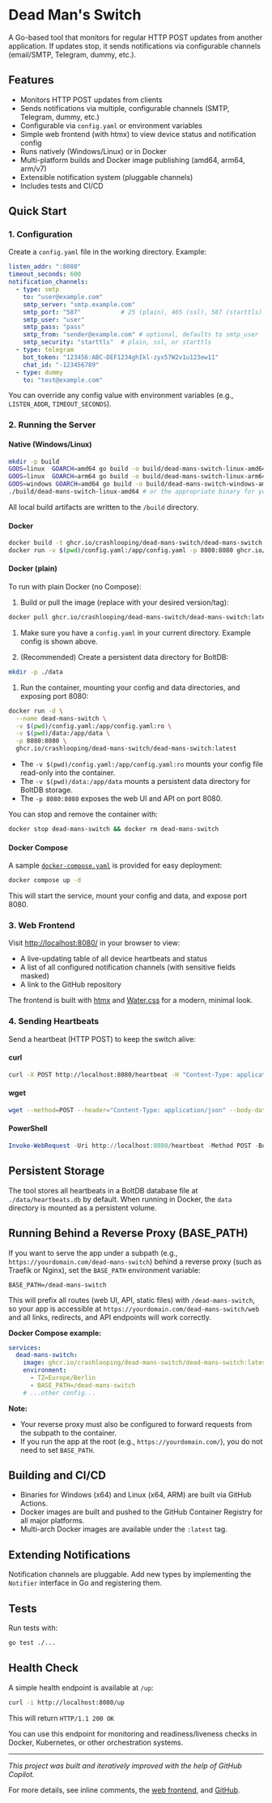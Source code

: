 # Dead Man's Switch

A Go-based tool that monitors for regular HTTP POST updates from another application. If updates stop, it sends notifications via configurable channels (email/SMTP, Telegram, dummy, etc.).

## Features

- Monitors HTTP POST updates from clients
- Sends notifications via multiple, configurable channels (SMTP, Telegram, dummy, etc.)
- Configurable via `config.yaml` or environment variables
- Simple web frontend (with htmx) to view device status and notification config
- Runs natively (Windows/Linux) or in Docker
- Multi-platform builds and Docker image publishing (amd64, arm64, arm/v7)
- Extensible notification system (pluggable channels)
- Includes tests and CI/CD

## Quick Start

### 1. Configuration

Create a `config.yaml` file in the working directory. Example:

```yaml
listen_addr: ":8080"
timeout_seconds: 600
notification_channels:
  - type: smtp
    to: "user@example.com"
    smtp_server: "smtp.example.com"
    smtp_port: "587"           # 25 (plain), 465 (ssl), 587 (starttls)
    smtp_user: "user"
    smtp_pass: "pass"
    smtp_from: "sender@example.com" # optional, defaults to smtp_user
    smtp_security: "starttls"  # plain, ssl, or starttls
  - type: telegram
    bot_token: "123456:ABC-DEF1234ghIkl-zyx57W2v1u123ew11"
    chat_id: "-123456789"
  - type: dummy
    to: "test@example.com"
```

You can override any config value with environment variables (e.g., `LISTEN_ADDR`, `TIMEOUT_SECONDS`).

### 2. Running the Server

#### Native (Windows/Linux)

```sh
mkdir -p build
GOOS=linux  GOARCH=amd64 go build -o build/dead-mans-switch-linux-amd64 .
GOOS=linux  GOARCH=arm64 go build -o build/dead-mans-switch-linux-arm64 .
GOOS=windows GOARCH=amd64 go build -o build/dead-mans-switch-windows-amd64.exe .
./build/dead-mans-switch-linux-amd64 # or the appropriate binary for your OS
```

All local build artifacts are written to the `/build` directory.

#### Docker

```sh
docker build -t ghcr.io/crashlooping/dead-mans-switch/dead-mans-switch:latest .
docker run -v $(pwd)/config.yaml:/app/config.yaml -p 8080:8080 ghcr.io/crashlooping/dead-mans-switch/dead-mans-switch:latest
```

#### Docker (plain)

To run with plain Docker (no Compose):

1. Build or pull the image (replace with your desired version/tag):

```sh
docker pull ghcr.io/crashlooping/dead-mans-switch/dead-mans-switch:latest
```

1. Make sure you have a `config.yaml` in your current directory. Example config is shown above.

1. (Recommended) Create a persistent data directory for BoltDB:

```sh
mkdir -p ./data
```

1. Run the container, mounting your config and data directories, and exposing port 8080:

```sh
docker run -d \
  --name dead-mans-switch \
  -v $(pwd)/config.yaml:/app/config.yaml:ro \
  -v $(pwd)/data:/app/data \
  -p 8080:8080 \
  ghcr.io/crashlooping/dead-mans-switch/dead-mans-switch:latest
```

- The `-v $(pwd)/config.yaml:/app/config.yaml:ro` mounts your config file read-only into the container.
- The `-v $(pwd)/data:/app/data` mounts a persistent data directory for BoltDB storage.
- The `-p 8080:8080` exposes the web UI and API on port 8080.

You can stop and remove the container with:

```sh
docker stop dead-mans-switch && docker rm dead-mans-switch
```

#### Docker Compose

A sample [`docker-compose.yaml`](docker-compose.yaml) is provided for easy deployment:

```sh
docker compose up -d
```

This will start the service, mount your config and data, and expose port 8080.

### 3. Web Frontend

Visit [http://localhost:8080/](http://localhost:8080/) in your browser to view:

- A live-updating table of all device heartbeats and status
- A list of all configured notification channels (with sensitive fields masked)
- A link to the GitHub repository

The frontend is built with [htmx](https://htmx.org/) and [Water.css](https://watercss.kognise.dev/) for a modern, minimal look.

### 4. Sending Heartbeats

Send a heartbeat (HTTP POST) to keep the switch alive:

#### curl

```sh
curl -X POST http://localhost:8080/heartbeat -H "Content-Type: application/json" -d '{"name": "client1"}'
```

#### wget

```sh
wget --method=POST --header="Content-Type: application/json" --body-data='{"name": "client1"}' http://localhost:8080/heartbeat
```

#### PowerShell

```powershell
Invoke-WebRequest -Uri http://localhost:8080/heartbeat -Method POST -Body '{"name": "client1"}' -ContentType 'application/json'
```

## Persistent Storage

The tool stores all heartbeats in a BoltDB database file at `./data/heartbeats.db` by default. When running in Docker, the `data` directory is mounted as a persistent volume.

## Running Behind a Reverse Proxy (BASE_PATH)

If you want to serve the app under a subpath (e.g., `https://yourdomain.com/dead-mans-switch`) behind a reverse proxy (such as Traefik or Nginx), set the `BASE_PATH` environment variable:

```
BASE_PATH=/dead-mans-switch
```

This will prefix all routes (web UI, API, static files) with `/dead-mans-switch`, so your app is accessible at `https://yourdomain.com/dead-mans-switch/web` and all links, redirects, and API endpoints will work correctly.

**Docker Compose example:**

```yaml
services:
  dead-mans-switch:
    image: ghcr.io/crashlooping/dead-mans-switch/dead-mans-switch:latest
    environment:
      - TZ=Europe/Berlin
      - BASE_PATH=/dead-mans-switch
    # ...other config...
```

**Note:**
- Your reverse proxy must also be configured to forward requests from the subpath to the container.
- If you run the app at the root (e.g., `https://yourdomain.com/`), you do not need to set `BASE_PATH`.

## Building and CI/CD

- Binaries for Windows (x64) and Linux (x64, ARM) are built via GitHub Actions.
- Docker images are built and pushed to the GitHub Container Registry for all major platforms.
- Multi-arch Docker images are available under the `:latest` tag.

## Extending Notifications

Notification channels are pluggable. Add new types by implementing the `Notifier` interface in Go and registering them.

## Tests

Run tests with:

```sh
go test ./...
```

## Health Check

A simple health endpoint is available at `/up`:

```sh
curl -i http://localhost:8080/up
```

This will return ```HTTP/1.1 200 OK```

You can use this endpoint for monitoring and readiness/liveness checks in Docker, Kubernetes, or other orchestration systems.

---

*This project was built and iteratively improved with the help of GitHub Copilot.*

For more details, see inline comments, the [web frontend](web/index.html), and [GitHub](https://github.com/crashlooping/dead-mans-switch/).
